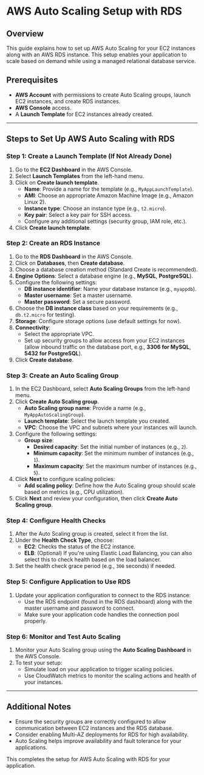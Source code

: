 # AWS Auto Scaling Setup with RDS

## Overview
This guide explains how to set up AWS Auto Scaling for your EC2 instances along with an AWS RDS instance. This setup enables your application to scale based on demand while using a managed relational database service.

## Prerequisites
- **AWS Account** with permissions to create Auto Scaling groups, launch EC2 instances, and create RDS instances.
- **AWS Console** access.
- A **Launch Template** for EC2 instances already created.

---

## Steps to Set Up AWS Auto Scaling with RDS

### Step 1: Create a Launch Template (If Not Already Done)
1. Go to the **EC2 Dashboard** in the AWS Console.
2. Select **Launch Templates** from the left-hand menu.
3. Click on **Create launch template**.
   - **Name**: Provide a name for the template (e.g., `MyAppLaunchTemplate`).
   - **AMI**: Choose an appropriate Amazon Machine Image (e.g., Amazon Linux 2).
   - **Instance type**: Choose an instance type (e.g., `t2.micro`).
   - **Key pair**: Select a key pair for SSH access.
   - Configure any additional settings (security group, IAM role, etc.).
4. Click **Create launch template**.

### Step 2: Create an RDS Instance
1. Go to the **RDS Dashboard** in the AWS Console.
2. Click on **Databases**, then **Create database**.
3. Choose a database creation method (Standard Create is recommended).
4. **Engine Options**: Select a database engine (e.g., **MySQL**, **PostgreSQL**).
5. Configure the following settings:
   - **DB instance identifier**: Name your database instance (e.g., `myappdb`).
   - **Master username**: Set a master username.
   - **Master password**: Set a secure password.
6. Choose the **DB instance class** based on your requirements (e.g., `db.t2.micro` for testing).
7. **Storage**: Configure storage options (use default settings for now).
8. **Connectivity**:
   - Select the appropriate VPC.
   - Set up security groups to allow access from your EC2 instances (allow inbound traffic on the database port, e.g., **3306 for MySQL**, **5432 for PostgreSQL**).
9. Click **Create database**.

### Step 3: Create an Auto Scaling Group
1. In the EC2 Dashboard, select **Auto Scaling Groups** from the left-hand menu.
2. Click **Create Auto Scaling group**.
   - **Auto Scaling group name**: Provide a name (e.g., `MyAppAutoScalingGroup`).
   - **Launch template**: Select the launch template you created.
   - **VPC**: Choose the VPC and subnets where your instances will launch.
3. Configure the following settings:
   - **Group size**:
     - **Desired capacity**: Set the initial number of instances (e.g., `2`).
     - **Minimum capacity**: Set the minimum number of instances (e.g., `1`).
     - **Maximum capacity**: Set the maximum number of instances (e.g., `5`).
4. Click **Next** to configure scaling policies:
   - **Add scaling policy**: Define how the Auto Scaling group should scale based on metrics (e.g., CPU utilization).
5. Click **Next** and review your configuration, then click **Create Auto Scaling group**.

### Step 4: Configure Health Checks
1. After the Auto Scaling group is created, select it from the list.
2. Under the **Health Check Type**, choose:
   - **EC2**: Checks the status of the EC2 instance.
   - **ELB**: (Optional) If you're using Elastic Load Balancing, you can also select this to check health based on the load balancer.
3. Set the health check grace period (e.g., `300` seconds) if needed.

### Step 5: Configure Application to Use RDS
1. Update your application configuration to connect to the RDS instance:
   - Use the RDS endpoint (found in the RDS dashboard) along with the master username and password to connect.
   - Make sure your application code handles the connection pool properly.

### Step 6: Monitor and Test Auto Scaling
1. Monitor your Auto Scaling group using the **Auto Scaling Dashboard** in the AWS Console.
2. To test your setup:
   - Simulate load on your application to trigger scaling policies.
   - Use CloudWatch metrics to monitor the scaling actions and health of your instances.

---

## Additional Notes
- Ensure the security groups are correctly configured to allow communication between EC2 instances and the RDS database.
- Consider enabling Multi-AZ deployments for RDS for high availability.
- Auto Scaling helps improve availability and fault tolerance for your applications.

This completes the setup for AWS Auto Scaling with RDS for your application.
